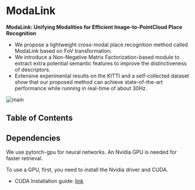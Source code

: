 # ModaLink

**ModaLink: Unifying Modalities for Efficient Image-to-PointCloud Place Recognition**

*  We propose a lightweight cross-modal place recognition method called ModaLink based on FoV transformation. 
*  We introduce a Non-Negative Matrix Factorization-based module to extract extra potential semantic features to improve the distinctiveness of descriptors.
*  Extensive experimental results on the KITTI and a self-collected dataset show that our proposed method can achieve state-of-the-art performance while running in real-time of about 30Hz.

![main](https://github.com/haomo-ai/ModaLink/assets/47657625/28ab99f7-2eaa-4d96-9a7a-918719a69b8d)


## Table of Contents

## Dependencies

We use pytorch-gpu for neural networks. An Nvidia GPU is needed for faster retrieval.

To use a GPU, first, you need to install the Nvidia driver and CUDA.

- CUDA Installation guide: [link](https://docs.nvidia.com/cuda/cuda-installation-guide-linux/index.html)

